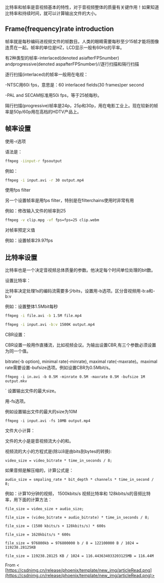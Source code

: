 比特率和帧率是音视频基本的特性，对于音视频整体的质量有关键作用！如果知道比特率和持续时间，就可以计算输出文件的大小。

## Frame(frequency)rate introduction

帧率就是每秒编码进视频文件的帧数目。人类的眼睛需要每秒至少15帧才能将图像连贯在一起。帧率的单位是HZ，LCD显示一般有60Hz的平率。

有2种类型的帧率-interlaced(denoted asiafterFPSnumber) andprogressive(denoted aspafterFPSnumber)//逐行扫描和隔行扫描

逐行扫描(interlaced)的帧率一般用在电视：

-NTSC用60i fps，意思是：60 interlaced fields(30 frames)per second

-PAL and SECAM标准用50i fps，等于25帧每秒。

隔行扫描(progressive)帧率是24p，25p和30p，用在电影工业上。现在较新的帧率是50p/60p用在高档的HDTV产品上。

## 帧率设置

使用-r选项

语法是：

```sh
ffmpeg -iinput-r fpsoutput
```

例如：

```sh
ffmpeg -i input.avi -r 30 output.mp4
```

使用fps filter

另一个设置帧率是用fps filter，特别是在filterchains使用时非常有用

例如：修改输入文件的帧率到25

```sh
ffmpeg -v clip.mpg -vf fps=fps=25 clip.webm
```

对帧率预定义值

例如：设置帧率29.97fps

## 比特率设置

比特率也是一个决定音视频总体质量的参数。他决定每个时间单位处理的bit数。

设置比特率：

比特率决定处理1s的编码流需要多少bits，设置用-b选项。区分音视频用-b:a和-b:v

例如：设置整体1.5Mbit每秒

```sh
ffmpeg -i file.avi -b 1.5M file.mp4

ffmpeg -i input.avi -b:v 1500K output.mp4
```

CBR设置：

CBR设置一般用作直播流，比如视频会议。为输出设置CBR,有三个参数必须设置为同一个值。

bitrate(-b option), minimal rate(-minrate), maximal rate(-maxrate)。maximal rate需要设置-bufsize选项。例如设置CBR为0.5Mbit/s。

```
ffmpeg -i in.avi -b 0.5M -minrate 0.5M -maxrate 0.5M -bufsize 1M output.mkv
```
`
设置输出文件的最大size。

用-fs选项。

例如设置输出文件的最大的size为10M

```
ffmpeg -i input.avi -fs 10MB output.mp4
```

文件大小计算：

文件的大小是是音视频流大小的和。

视频流的大小的方程式是(除以8是由bits到bytes的转换):

```
video_size = video_bitrate * time_in_seconds / 8;
```

如果音频是解压缩的，计算公式是：

```
audio_size = smpaling_rate * bit_depth * channels * time_in_second / 8;
```

例如：计算10分钟的视频， 1500kbits/s 视频比特率和 128kbits/s的音频比特率，用下面的计算方法：
```
file_size = video_size + audio_size;

file_size = (video_bitrate + audio_bitrate) * time_in_seconds / 8;

file_size = (1500 kbits/s + 128kbits/s) * 600s

file_size = 1628kbits/s * 600s

file_size = 976800kb = 976800000 b / 8 = 122100000 B / 1024 = 119238.28125KB

file_size = 119238.28125 KB / 1024 = 116.443634033203125MB = 116.44M
```
From < [https://csdnimg.cn/release/phoenix/template/new_img/articleRead.png](https://csdnimg.cn/release/phoenix/template/new_img/articleRead.png)>
